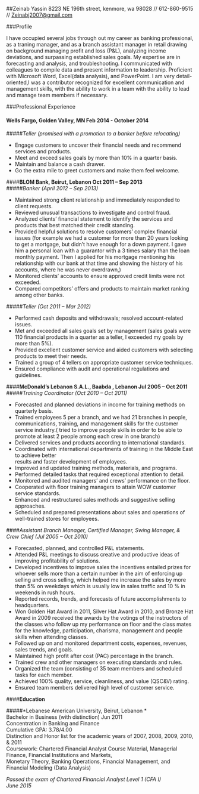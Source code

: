 ##Zeinab Yassin 
8223 NE 196th street, kenmore, wa 98028 // 612-860-9515 // Zeinabj2007@gmail.com

###Profile 

I have occupied several jobs through out my career as banking professional, as a traning manager, and as a branch assistant manager in 
retail drawing on background managing profit and loss (P&L),
analyzing income deviations, and surpassing established sales goals. My expertise are in forecasting and analysis, 
and troubleshooting. I communicated with colleagues to compile data and present information to leadership. 
Proficient with Microsoft Word, Excel(data analysis), and PowerPoint. I am very detail-oriented,I was a contributor recognized for excellent 
communication and management skills, with the ability to work in a team with the ability to lead and manage team members if necessary.  

###Professional Experience

#### **Wells Fargo, Golden Valley, MN	Feb 2014 - October 2014**  
#####*Teller (promised with a promotion to a banker before relocating)*  
- Engage customers to uncover their financial needs and recommend services and products.  
- Meet and exceed sales goals by more than 10% in a quarter basis.   
- Maintain and balance a cash drawer.  
- Go the extra mile to greet customers and make them feel welcome.    

####**BLOM Bank, Beirut, Lebanon	Oct 2011 – Sep 2013**  
#####*Banker (April 2012 – Sep 2013)*  
- Maintained strong client relationship and immediately responded to client requests.   
- Reviewed unusual transactions to investigate and control fraud.  
- Analyzed clients’ financial statement to identify the services and products that best matched their credit standing.   
- Provided helpful solutions to resolve customers’ complex financial issues (for example we had a customer for more 
than 20 years looking to get a mortgage, but didn’t have enough for a down payment. I gave him a personal loan with a guarantor with a 3 times salary than the loan monthly payment. Then I applied for his mortgage mentioning his relationship with our bank at that time and showing the history of his accounts, where he was never overdrawn,)  
- Monitored clients’ accounts to ensure approved credit limits were not exceeded.  
- Compared competitors’ offers and products to maintain market ranking among other banks.    

#####*Teller (Oct 2011 – Mar 2012)*  
- Performed cash deposits and withdrawals; resolved account-related issues.  
- Met and exceeded all sales goals set by management (sales goals were 110 financial products in a quarter as a teller,
I exceeded my goals by more than 5%).  
- Provided excellent customer service and aided customers with selecting products to meet their needs.   
- Trained a group of 4 tellers on appropriate customer service techniques.  
- Ensured compliance with audit and operational regulations and guidelines.  

####**McDonald’s Lebanon S.A.L., Baabda , Lebanon	Jul 2005 – Oct 2011**  
#####*Training Coordinator (Oct 2010 – Oct 2011)*  
- Forecasted and planned deviations in income for training methods on quarterly basis.  
- Trained employees 5 per a branch, and we had 21 branches in people, communications, training, 
and management skills for the customer service industry.( tried to improve people skills in order to be able to promote at least 2 people among each crew in one branch)  
- Delivered services and products according to international standards.   
- Coordinated with international departments of training in the Middle East to achieve better   
results and faster development of employees.   
- Improved and updated training methods, materials, and programs.  
- Performed detailed tasks that required exceptional attention to detail.  
- Monitored and audited managers’ and crews’ performance on the floor.  
- Cooperated with floor training managers to attain WOW customer service standards.  
- Enhanced and restructured sales methods and suggestive selling approaches.  
- Scheduled and prepared presentations about sales and operations of well-trained stores for employees.    

####*Assistant Branch Manager, Certified Manager, Swing Manager, & Crew Chief (Jul 2005 – Oct 2010)*  
- Forecasted, planned, and controlled P&L statements.  
- Attended P&L meetings to discuss creative and productive ideas of improving profitability of solutions.
- Developed incentives to improve sales the incentives entailed prizes for whoever sells more than a certain number 
in the aim of enforcing up selling and cross selling, which helped me increase the sales by more than 5% on weekdays 
which is usually low in sales traffic and 10 % in weekends in rush hours.
- Reported records, trends, and forecasts of future accomplishments to headquarters. 
- Won Golden Hat Award in 2011, Silver Hat Award in 2010, and Bronze Hat Award in 2009 received the awards by
the votings of the instructors of the classes who follow up my performance on floor and the class mates for 
the knowledge, participation, charisma, management and people skills when attending classes.  
- Followed up on and monitored department costs, expenses, revenues, sales trends, and goals.  
- Maintained high profit after cost (PAC) percentage in the branch.  
- Trained crew and other managers on executing standards and rules.  
- Organized the team (consisting of 35 team members and scheduled tasks for each member.  
- Achieved 100% quality, service, cleanliness, and value (QSC&V) rating.  
- Ensured team members delivered high level of customer service.   

####**Education**  

#####*Lebanese American University, Beirut, Lebanon *  
Bachelor in Business (with distinction)	Jun 2011  
Concentration in Banking and Finance  
Cumulative GPA: 3.78/4.00  
Distinction and Honor list for the academic years of 2007, 2008, 2009, 2010, & 2011  
Coursework: Chartered Financial Analyst Course Material, Managerial Finance, Financial Institutions and Markets,   
Monetary Theory, Banking Operations, Financial Management, and Financial Modeling (Data Analysis)  

*Passed the exam of Chartered Financial Analyst Level 1 (CFA I)*   
*June 2015*
